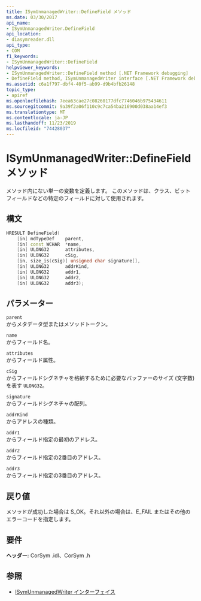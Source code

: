 ```yaml
---
title: ISymUnmanagedWriter::DefineField メソッド
ms.date: 03/30/2017
api_name:
- ISymUnmanagedWriter.DefineField
api_location:
- diasymreader.dll
api_type:
- COM
f1_keywords:
- ISymUnmanagedWriter::DefineField
helpviewer_keywords:
- ISymUnmanagedWriter::DefineField method [.NET Framework debugging]
- DefineField method, ISymUnmanagedWriter interface [.NET Framework debugging]
ms.assetid: c6a1f797-dbf4-40f5-ab99-d9b4bfb26148
topic_type:
- apiref
ms.openlocfilehash: 7eea63cae27c08260177dfc7746046b975434611
ms.sourcegitcommit: 9a39f2a06f110c9c7ca54ba216900d038aa14ef3
ms.translationtype: MT
ms.contentlocale: ja-JP
ms.lasthandoff: 11/23/2019
ms.locfileid: "74428037"
---
```

# <a name="isymunmanagedwriterdefinefield-method"></a>ISymUnmanagedWriter::DefineField メソッド
メソッド内にない単一の変数を定義します。 このメソッドは、クラス、ビットフィールドなどの特定のフィールドに対して使用されます。  
  
## <a name="syntax"></a>構文  
  
```cpp  
HRESULT DefineField(  
    [in] mdTypeDef    parent,  
    [in] const WCHAR  *name,  
    [in] ULONG32      attributes,  
    [in] ULONG32      cSig,  
    [in, size_is(cSig)] unsigned char signature[],  
    [in] ULONG32      addrKind,  
    [in] ULONG32      addr1,  
    [in] ULONG32      addr2,  
    [in] ULONG32      addr3);  
```  
  
## <a name="parameters"></a>パラメーター  
 `parent`  
 からメタデータ型またはメソッドトークン。  
  
 `name`  
 からフィールド名。  
  
 `attributes`  
 からフィールド属性。  
  
 `cSig`  
 からフィールドシグネチャを格納するために必要なバッファーのサイズ (文字数) を表す `ULONG32`。  
  
 `signature`  
 からフィールドシグネチャの配列。  
  
 `addrKind`  
 からアドレスの種類。  
  
 `addr1`  
 からフィールド指定の最初のアドレス。  
  
 `addr2`  
 からフィールド指定の2番目のアドレス。  
  
 `addr3`  
 からフィールド指定の3番目のアドレス。  
  
## <a name="return-value"></a>戻り値  
 メソッドが成功した場合は S_OK。それ以外の場合は、E_FAIL またはその他のエラーコードを指定します。  
  
## <a name="requirements"></a>要件  
 **ヘッダー:** CorSym .idl、CorSym .h  
  
## <a name="see-also"></a>参照

- [ISymUnmanagedWriter インターフェイス](../../../../docs/framework/unmanaged-api/diagnostics/isymunmanagedwriter-interface.md)
